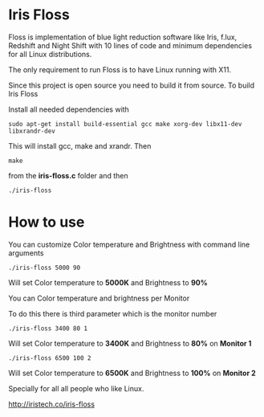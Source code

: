 # Iris Floss
Floss is implementation of blue light reduction software like Iris, f.lux, Redshift and Night Shift with 10 lines of code and minimum dependencies for all Linux distributions.

The only requirement to run Floss is to have Linux running with X11.

Since this project is open source you need to build it from source. To build Iris Floss

Install all needed dependencies with

```
sudo apt-get install build-essential gcc make xorg-dev libx11-dev libxrandr-dev
```

This will install gcc, make and xrandr. Then

```
make
```

from the **iris-floss.c** folder and then

```
./iris-floss
```

# How to use

You can customize Color temperature and Brightness with command line arguments

```
./iris-floss 5000 90
```

Will set Color temperature to **5000K** and Brightness to **90%**

You can Color temperature and brightness per Monitor

To do this there is third parameter which is the monitor number

```
./iris-floss 3400 80 1
```

Will set Color temperature to **3400K** and Brightness to **80%** on **Monitor 1**

```
./iris-floss 6500 100 2
```

Will set Color temperature to **6500K** and Brightness to **100%** on **Monitor 2**

Specially for all all people who like Linux.

http://iristech.co/iris-floss
